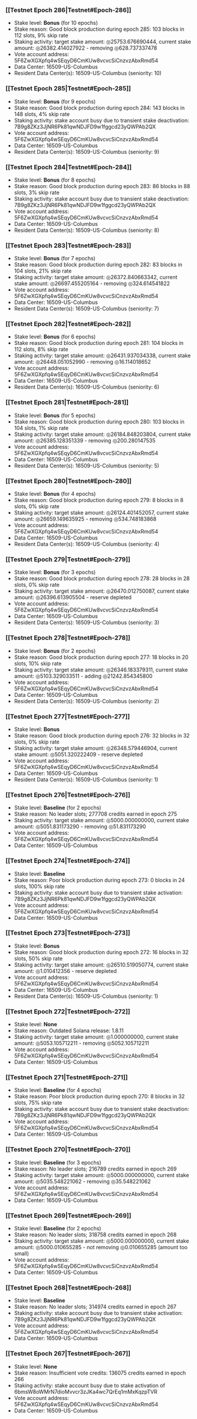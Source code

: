 ### [[Testnet Epoch 286|Testnet#Epoch-286]]
* Stake level: **Bonus** (for 10 epochs)
* Stake reason: Good block production during epoch 285: 103 blocks in 112 slots, 9% skip rate
* Staking activity: target stake amount: ◎25753.676690444, current stake amount: ◎26382.414027922 - removing ◎628.737337478
* Vote account address: 5F6ZwXGXpfq4wSEqyD6CmKUw8vcvcSiCnzvzAbxRmd54
* Data Center: 16509-US-Columbus
* Resident Data Center(s): 16509-US-Columbus (seniority: 10)
### [[Testnet Epoch 285|Testnet#Epoch-285]]
* Stake level: **Bonus** (for 9 epochs)
* Stake reason: Good block production during epoch 284: 143 blocks in 148 slots, 4% skip rate
* Staking activity: stake account busy due to transient stake deactivation: 7B9g8ZKz3JjNR6Pk81qwNDJFD9w1fggcd23yQWPAb2QX
* Vote account address: 5F6ZwXGXpfq4wSEqyD6CmKUw8vcvcSiCnzvzAbxRmd54
* Data Center: 16509-US-Columbus
* Resident Data Center(s): 16509-US-Columbus (seniority: 9)
### [[Testnet Epoch 284|Testnet#Epoch-284]]
* Stake level: **Bonus** (for 8 epochs)
* Stake reason: Good block production during epoch 283: 86 blocks in 88 slots, 3% skip rate
* Staking activity: stake account busy due to transient stake deactivation: 7B9g8ZKz3JjNR6Pk81qwNDJFD9w1fggcd23yQWPAb2QX
* Vote account address: 5F6ZwXGXpfq4wSEqyD6CmKUw8vcvcSiCnzvzAbxRmd54
* Data Center: 16509-US-Columbus
* Resident Data Center(s): 16509-US-Columbus (seniority: 8)
### [[Testnet Epoch 283|Testnet#Epoch-283]]
* Stake level: **Bonus** (for 7 epochs)
* Stake reason: Good block production during epoch 282: 83 blocks in 104 slots, 21% skip rate
* Staking activity: target stake amount: ◎26372.840663342, current stake amount: ◎26697.455205164 - removing ◎324.614541822
* Vote account address: 5F6ZwXGXpfq4wSEqyD6CmKUw8vcvcSiCnzvzAbxRmd54
* Data Center: 16509-US-Columbus
* Resident Data Center(s): 16509-US-Columbus (seniority: 7)
### [[Testnet Epoch 282|Testnet#Epoch-282]]
* Stake level: **Bonus** (for 6 epochs)
* Stake reason: Good block production during epoch 281: 104 blocks in 112 slots, 8% skip rate
* Staking activity: target stake amount: ◎26431.937034338, current stake amount: ◎26448.051052990 - removing ◎16.114018652
* Vote account address: 5F6ZwXGXpfq4wSEqyD6CmKUw8vcvcSiCnzvzAbxRmd54
* Data Center: 16509-US-Columbus
* Resident Data Center(s): 16509-US-Columbus (seniority: 6)
### [[Testnet Epoch 281|Testnet#Epoch-281]]
* Stake level: **Bonus** (for 5 epochs)
* Stake reason: Good block production during epoch 280: 103 blocks in 104 slots, 1% skip rate
* Staking activity: target stake amount: ◎26184.848203804, current stake amount: ◎26385.128351339 - removing ◎200.280147535
* Vote account address: 5F6ZwXGXpfq4wSEqyD6CmKUw8vcvcSiCnzvzAbxRmd54
* Data Center: 16509-US-Columbus
* Resident Data Center(s): 16509-US-Columbus (seniority: 5)
### [[Testnet Epoch 280|Testnet#Epoch-280]]
* Stake level: **Bonus** (for 4 epochs)
* Stake reason: Good block production during epoch 279: 8 blocks in 8 slots, 0% skip rate
* Staking activity: target stake amount: ◎26124.401452057, current stake amount: ◎26659.149635925 - removing ◎534.748183868
* Vote account address: 5F6ZwXGXpfq4wSEqyD6CmKUw8vcvcSiCnzvzAbxRmd54
* Data Center: 16509-US-Columbus
* Resident Data Center(s): 16509-US-Columbus (seniority: 4)
### [[Testnet Epoch 279|Testnet#Epoch-279]]
* Stake level: **Bonus** (for 3 epochs)
* Stake reason: Good block production during epoch 278: 28 blocks in 28 slots, 0% skip rate
* Staking activity: target stake amount: ◎26470.012750087, current stake amount: ◎26396.613905504 - reserve depleted
* Vote account address: 5F6ZwXGXpfq4wSEqyD6CmKUw8vcvcSiCnzvzAbxRmd54
* Data Center: 16509-US-Columbus
* Resident Data Center(s): 16509-US-Columbus (seniority: 3)
### [[Testnet Epoch 278|Testnet#Epoch-278]]
* Stake level: **Bonus** (for 2 epochs)
* Stake reason: Good block production during epoch 277: 18 blocks in 20 slots, 10% skip rate
* Staking activity: target stake amount: ◎26346.183379311, current stake amount: ◎5103.329033511 - adding ◎21242.854345800
* Vote account address: 5F6ZwXGXpfq4wSEqyD6CmKUw8vcvcSiCnzvzAbxRmd54
* Data Center: 16509-US-Columbus
* Resident Data Center(s): 16509-US-Columbus (seniority: 2)
### [[Testnet Epoch 277|Testnet#Epoch-277]]
* Stake level: **Bonus**
* Stake reason: Good block production during epoch 276: 32 blocks in 32 slots, 0% skip rate
* Staking activity: target stake amount: ◎26348.579446904, current stake amount: ◎5051.320222409 - reserve depleted
* Vote account address: 5F6ZwXGXpfq4wSEqyD6CmKUw8vcvcSiCnzvzAbxRmd54
* Data Center: 16509-US-Columbus
* Resident Data Center(s): 16509-US-Columbus (seniority: 1)
### [[Testnet Epoch 276|Testnet#Epoch-276]]
* Stake level: **Baseline** (for 2 epochs)
* Stake reason: No leader slots; 277708 credits earned in epoch 275
* Staking activity: target stake amount: ◎5000.000000000, current stake amount: ◎5051.831173290 - removing ◎51.831173290
* Vote account address: 5F6ZwXGXpfq4wSEqyD6CmKUw8vcvcSiCnzvzAbxRmd54
* Data Center: 16509-US-Columbus
### [[Testnet Epoch 274|Testnet#Epoch-274]]
* Stake level: **Baseline**
* Stake reason: Poor block production during epoch 273: 0 blocks in 24 slots, 100% skip rate
* Staking activity: stake account busy due to transient stake activation: 7B9g8ZKz3JjNR6Pk81qwNDJFD9w1fggcd23yQWPAb2QX
* Vote account address: 5F6ZwXGXpfq4wSEqyD6CmKUw8vcvcSiCnzvzAbxRmd54
* Data Center: 16509-US-Columbus
### [[Testnet Epoch 273|Testnet#Epoch-273]]
* Stake level: **Bonus**
* Stake reason: Good block production during epoch 272: 16 blocks in 32 slots, 50% skip rate
* Staking activity: target stake amount: ◎26510.519050774, current stake amount: ◎1.010412356 - reserve depleted
* Vote account address: 5F6ZwXGXpfq4wSEqyD6CmKUw8vcvcSiCnzvzAbxRmd54
* Data Center: 16509-US-Columbus
* Resident Data Center(s): 16509-US-Columbus (seniority: 1)
### [[Testnet Epoch 272|Testnet#Epoch-272]]
* Stake level: **None**
* Stake reason: Outdated Solana release: 1.8.11
* Staking activity: target stake amount: ◎1.000000000, current stake amount: ◎5053.105712211 - removing ◎5052.105712211
* Vote account address: 5F6ZwXGXpfq4wSEqyD6CmKUw8vcvcSiCnzvzAbxRmd54
* Data Center: 16509-US-Columbus
### [[Testnet Epoch 271|Testnet#Epoch-271]]
* Stake level: **Baseline** (for 4 epochs)
* Stake reason: Poor block production during epoch 270: 8 blocks in 32 slots, 75% skip rate
* Staking activity: stake account busy due to transient stake deactivation: 7B9g8ZKz3JjNR6Pk81qwNDJFD9w1fggcd23yQWPAb2QX
* Vote account address: 5F6ZwXGXpfq4wSEqyD6CmKUw8vcvcSiCnzvzAbxRmd54
* Data Center: 16509-US-Columbus
### [[Testnet Epoch 270|Testnet#Epoch-270]]
* Stake level: **Baseline** (for 3 epochs)
* Stake reason: No leader slots; 216789 credits earned in epoch 269
* Staking activity: target stake amount: ◎5000.000000000, current stake amount: ◎5035.548221062 - removing ◎35.548221062
* Vote account address: 5F6ZwXGXpfq4wSEqyD6CmKUw8vcvcSiCnzvzAbxRmd54
* Data Center: 16509-US-Columbus
### [[Testnet Epoch 269|Testnet#Epoch-269]]
* Stake level: **Baseline** (for 2 epochs)
* Stake reason: No leader slots; 318758 credits earned in epoch 268
* Staking activity: target stake amount: ◎5000.000000000, current stake amount: ◎5000.010655285 - not removing ◎0.010655285 (amount too small)
* Vote account address: 5F6ZwXGXpfq4wSEqyD6CmKUw8vcvcSiCnzvzAbxRmd54
* Data Center: 16509-US-Columbus
### [[Testnet Epoch 268|Testnet#Epoch-268]]
* Stake level: **Baseline**
* Stake reason: No leader slots; 314974 credits earned in epoch 267
* Staking activity: stake account busy due to transient stake activation: 7B9g8ZKz3JjNR6Pk81qwNDJFD9w1fggcd23yQWPAb2QX
* Vote account address: 5F6ZwXGXpfq4wSEqyD6CmKUw8vcvcSiCnzvzAbxRmd54
* Data Center: 16509-US-Columbus
### [[Testnet Epoch 267|Testnet#Epoch-267]]
* Stake level: **None**
* Stake reason: Insufficient vote credits: 136075 credits earned in epoch 266
* Staking activity: stake account busy due to stake activation of 6bmsW8oWMrN7dioMvvcr3zJKa4wc7QrEq1mMxKqzpTVR
* Vote account address: 5F6ZwXGXpfq4wSEqyD6CmKUw8vcvcSiCnzvzAbxRmd54
* Data Center: 16509-US-Columbus